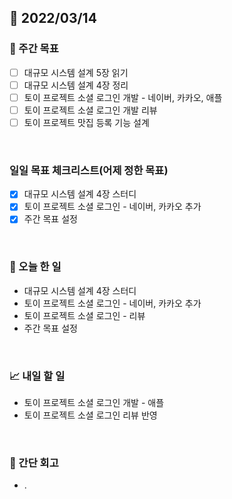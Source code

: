 ## 📅 2022/03/14


### 👏 주간 목표

- [ ] 대규모 시스템 설계 5장 읽기
- [ ] 대규모 시스템 설계 4장 정리
- [ ] 토이 프로젝트 소셜 로그인 개발 - 네이버, 카카오, 애플
- [ ] 토이 프로젝트 소셜 로그인 개발 리뷰
- [ ] 토이 프로젝트 맛집 등록 기능 설계 

<br/>

### 일일 목표 체크리스트(어제 정한 목표)

- [x] 대규모 시스템 설계 4장 스터디
- [x] 토이 프로젝트 소셜 로그인 - 네이버, 카카오 추가
- [x] 주간 목표 설정

<br/>

### 💯 오늘 한 일

- 대규모 시스템 설계 4장 스터디
- 토이 프로젝트 소셜 로그인 - 네이버, 카카오 추가
- 토이 프로젝트 소셜 로그인 - 리뷰
- 주간 목표 설정

<br/>

### 📈 내일 할 일

- 토이 프로젝트 소셜 로그인 개발 - 애플
- 토이 프로젝트 소셜 로그인 리뷰 반영

<br/>

### 🤔 간단 회고

- .
 




 








